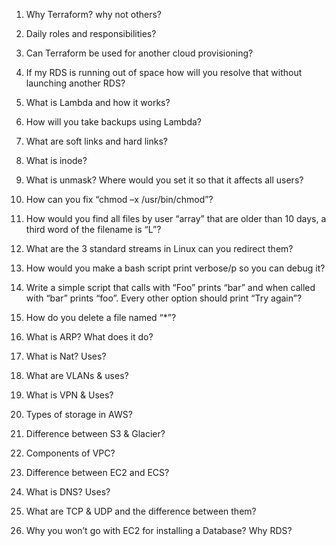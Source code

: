 1. Why Terraform? why not others?

2. Daily roles and responsibilities?

3. Can Terraform be used for another cloud provisioning?

4. If my RDS is running out of space how will you resolve that without launching another RDS?

5. What is Lambda and how it works?

6. How will you take backups using Lambda?

7. What are soft links and hard links?

8. What is inode?

9. What is unmask? Where would you set it so that it affects all users?

10. How can you fix “chmod –x /usr/bin/chmod”?

11. How would you find all files by user “array” that are older than 10 days, a third word of the filename is “L”?

12. What are the 3 standard streams in Linux can you redirect them?

13. How would you make a bash script print verbose/p so you can debug it?

14. Write a simple script that calls with “Foo” prints “bar” and when called with “bar” prints “foo”. Every other option should print “Try again”?

15. How do you delete a file named “*”?

16. What is ARP? What does it do?

17. What is Nat? Uses?

18. What are VLANs & uses?

19. What is VPN & Uses?

20. Types of storage in AWS?

21. Difference between S3 & Glacier?

22. Components of VPC?

23. Difference between EC2 and ECS?

24. What is DNS? Uses?

25. What are TCP & UDP and the difference between them?

26. Why you won’t go with EC2 for installing a Database? Why RDS?
